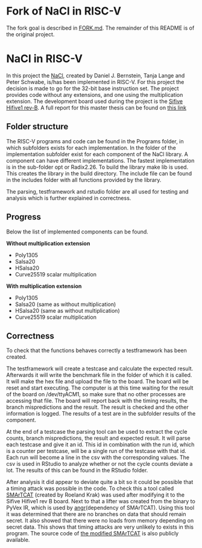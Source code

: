 # Fork of NaCl in RISC-V

The fork goal is described in [FORK.md](file://FORK.md).
The remainder of this README is of the original project.

# NaCl in RISC-V

In this project the [NaCl](https://nacl.cr.yp.to/), created by Daniel J. Bernstein, Tanja Lange and Peter Schwabe,  is/has been implemented in RISC-V.  For this project the decision is made to go for the 32-bit base instruction set. The project provides code without any extensions, and one using the multiplication extension. The development board used during the project is the [Sifive Hifive1 rev-B](https://www.sifive.com/boards/hifive1-rev-b). A full report for this master thesis can be found on [this link](https://research.tue.nl/en/studentTheses/risc-v-implementation-of-the-nacl-library) 

## Folder structure

The RISC-V programs and code can be found in the Programs folder, in which subfolders exists for each implementation. In the folder of the implementation subfolder exist for each component of the NaCl library. A component can have different implementations. The fastest implementation is in the sub-folder opt or Radix2.26. To build the library make lib is used. This creates the library in the build directory. The include file can be found in the includes folder with all functions provided by the library. 

The parsing, testframework and rstudio folder are all used for testing and analysis which is further explained in correctness.

## Progress

Below the list of implemented components can be found.

**Without multiplication extension**

- Poly1305
- Salsa20
- HSalsa20
- Curve25519 scalar multiplication

**With multiplication extension**

- Poly1305
- Salsa20 (same as without multiplication)
- HSalsa20 (same as without multiplication)
- Curve25519 scalar multiplication 

## Correctness

To check that the functions behaves correctly a testframework has been created. 

The testframework will create a testcase and calculate the expected result. Afterwards it will write the benchmark file in the folder of which it is called. It will make the hex file and upload the file to the board. The board will be reset and start executing. The computer is at this time waiting for the result of the board on /dev/ttyACM1, so make sure that no other processes are accessing that file. The board will report back with the timing results, the branch mispredictions and the result. The result is checked and the other information is logged. The results of a test are in the subfolder results of the component. 

At the end of a testcase the parsing tool can be used to extract the cycle counts, branch mispredictions, the result and expected result. It will parse each testcase and give it an id. This id in combination with the run id, which is a counter per testcase, will be a single run of the testcase with that id. Each run will become a line in the csv with the corresponding values. The csv is used in RStudio to analyze whether or not the cycle counts deviate a lot. The results of this can be found in the RStudio folder.

After analysis it did appear to deviate quite a bit so it could be possible that a timing attack was possible in the code. To check this a tool called [SMArTCAT](https://essay.utwente.nl/72321/1/Krak_MA_EEMCS.pdf) (created by Roeland Krak) was used after modifying it to the Sifive Hifive1 rev B board. Next to that a lifter was created from the binary to PyVex IR, which is used by [angr](https://angr.io/)(dependency of SMArTCAT). Using this tool it was determined that there are no branches on data that should remain secret. It also showed that there were no loads from memory depending on secret data. This shows that timing attacks are very unlikely to exists in this program. The source code of [the modified SMArTCAT](https://github.com/stefanberg96/SMArTCAT) is also publicly available.
